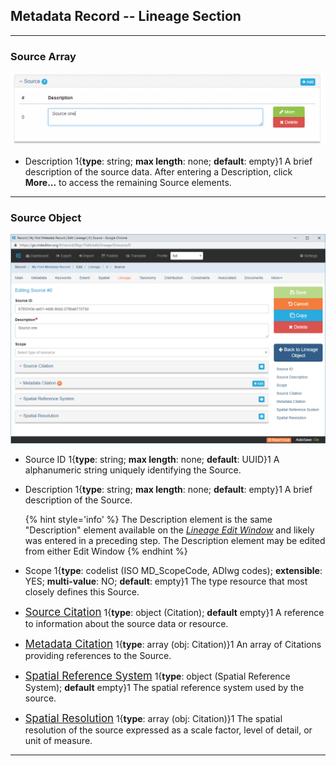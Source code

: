 ## Metadata Record -- Lineage Section
---

### Source Array

![Source Array](/assets/reference/edit-objects/metadata/lineage/source-array.png) 

 * <span class="md-element">Description</span> 1{**type**: string; **max length**: none; **default**: empty}1  A brief description of the source data.  After entering a <span class="md-element">Description</span>, click <strong class="btn btn-success btn-xs"> <i class="fa fa-pencil"> </i> More...</strong> to access the remaining <span class="md-panel">Source</span> elements.  
 
---
 
### Source Object

![Source Edit Window](/assets/reference/edit-objects/metadata/lineage/source-panel.png)

* <span class="md-element">Source ID</span> 1{**type**: string; **max length**: none; **default**: UUID}1  A alphanumeric string uniquely identifying the <span class="md-panel">Source</span>.  

* <span class="md-element">Description</span> <i class="fa fa-asterisk required" title="Required"></i> 1{**type**: string; **max length**: none; **default**: empty}1  A brief description of the <span class="md-panel">Source</span>.  
 
  {% hint style='info' %}
  The <span class="md-element">Description</span> element is the same "Description" element available on the *[Lineage Edit Window](../lineage-section.md)* and likely was entered in a preceding step.  The <span class="md-element">Description</span> element may be edited from either <span class="md-window">Edit Window</span>
  {% endhint %} 

* <span class="md-element">Scope</span> 1{**type**: codelist (ISO MD_ScopeCode, ADIwg codes); **extensible**: YES; **multi-value**: NO; **default**: empty}1  The type resource that most closely defines this <span class="md-panel">Source</span>. 


* [<span class="md-panel" style="font-size: larger">Source Citation</span>](sourceCitation-panel.md) 1{**type**: object (<span class="md-panel">Citation</span>); **default** empty}1   A reference to information about the source data or resource.

* [<span class="md-panel" style="font-size: larger">Metadata Citation</span>](metadataCitation-panel.md) 1{**type**: array (<span class="md-panel">obj: Citation</span>)}1  An array of <span class="md-panel">Citations</span> providing references to the <span class="md-panel">Source</span>.

* [<span class="md-panel" style="font-size: larger">Spatial Reference System</span>](referenceSystem-panel.md) 1{**type**: object (<span class="md-panel">Spatial Reference System</span>); **default** empty}1  The spatial reference system used by the source. 

* [<span class="md-panel" style="font-size: larger">Spatial Resolution</span>](spatialResolution-panel.md) 1{**type**: array (<span class="md-panel">obj: Citation</span>)}1  The spatial resolution of the source expressed as a scale factor, level of detail, or unit of measure. 

---

